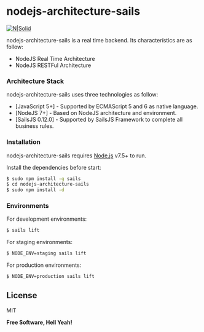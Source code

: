 # nodejs-architecture-sails

[![N|Solid](http://sailsjs.com/images/logo_sails@2x.png)](http://sailsjs.com)

nodejs-architecture-sails is a real time backend. Its characterístics are as follow:

  - NodeJS Real Time Architecture
  - NodeJS RESTFul Architecture

### Architecture Stack

nodejs-architecture-sails uses three technologies as follow:

* [JavaScript 5+] - Supported by ECMAScript 5 and 6 as native language.
* [NodeJS 7+] - Based on NodeJS architecture and environment.
* [SailsJS 0.12.0] - Supported by SailsJS Framework to complete all business rules.

### Installation

nodejs-architecture-sails requires [Node.js](https://nodejs.org/) v7.5+ to run.

Install the dependencies before start:

```sh
$ sudo npm install -g sails
$ cd nodejs-architecture-sails
$ sudo npm install -d
```

### Environments

For development environments:

```sh
$ sails lift
```

For staging environments:

```sh
$ NODE_ENV=staging sails lift
```

For production environments:

```sh
$ NODE_ENV=production sails lift
```

License
----

MIT


**Free Software, Hell Yeah!**
